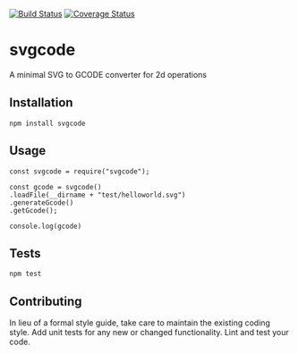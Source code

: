 [![Build Status](https://travis-ci.org/piLeoni/svgcode.svg?branch=master)](https://travis-ci.org/piLeoni/svgcode)
[![Coverage Status](https://coveralls.io/repos/github/piLeoni/svgcode/badge.svg?branch=master)](https://coveralls.io/github/piLeoni/svgcode?branch=master)
# svgcode
A minimal SVG to GCODE converter for 2d operations

## Installation

  `npm install svgcode`

## Usage

    const svgcode = require("svgcode");

    const gcode = svgcode()
    .loadFile(__dirname + "test/helloworld.svg")
    .generateGcode()
    .getGcode();
    
    console.log(gcode)
  


## Tests

  `npm test`

## Contributing

In lieu of a formal style guide, take care to maintain the existing coding style. Add unit tests for any new or changed functionality. Lint and test your code.